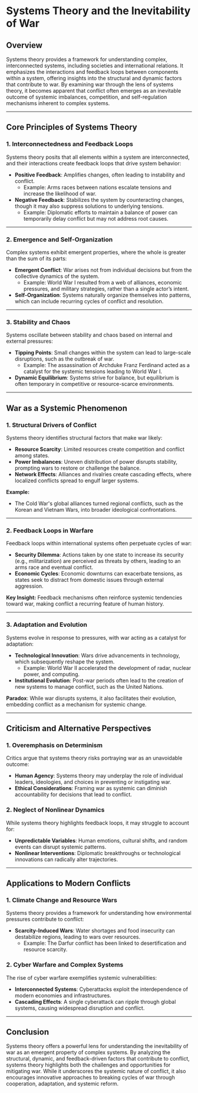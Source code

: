 # Systems Theory and the Inevitability of War

## Overview
Systems theory provides a framework for understanding complex, interconnected systems, including societies and international relations. It emphasizes the interactions and feedback loops between components within a system, offering insights into the structural and dynamic factors that contribute to war. By examining war through the lens of systems theory, it becomes apparent that conflict often emerges as an inevitable outcome of systemic imbalances, competition, and self-regulation mechanisms inherent to complex systems.

---

## Core Principles of Systems Theory

### **1. Interconnectedness and Feedback Loops**
Systems theory posits that all elements within a system are interconnected, and their interactions create feedback loops that drive system behavior:
- **Positive Feedback**: Amplifies changes, often leading to instability and conflict.
  - Example: Arms races between nations escalate tensions and increase the likelihood of war.
- **Negative Feedback**: Stabilizes the system by counteracting changes, though it may also suppress solutions to underlying tensions.
  - Example: Diplomatic efforts to maintain a balance of power can temporarily delay conflict but may not address root causes.

---

### **2. Emergence and Self-Organization**
Complex systems exhibit emergent properties, where the whole is greater than the sum of its parts:
- **Emergent Conflict**: War arises not from individual decisions but from the collective dynamics of the system.
  - Example: World War I resulted from a web of alliances, economic pressures, and military strategies, rather than a single actor’s intent.
- **Self-Organization**: Systems naturally organize themselves into patterns, which can include recurring cycles of conflict and resolution.

---

### **3. Stability and Chaos**
Systems oscillate between stability and chaos based on internal and external pressures:
- **Tipping Points**: Small changes within the system can lead to large-scale disruptions, such as the outbreak of war.
  - Example: The assassination of Archduke Franz Ferdinand acted as a catalyst for the systemic tensions leading to World War I.
- **Dynamic Equilibrium**: Systems strive for balance, but equilibrium is often temporary in competitive or resource-scarce environments.

---

## War as a Systemic Phenomenon

### **1. Structural Drivers of Conflict**
Systems theory identifies structural factors that make war likely:
- **Resource Scarcity**: Limited resources create competition and conflict among states.
- **Power Imbalances**: Uneven distribution of power disrupts stability, prompting wars to restore or challenge the balance.
- **Network Effects**: Alliances and rivalries create cascading effects, where localized conflicts spread to engulf larger systems.

**Example:**
- The Cold War's global alliances turned regional conflicts, such as the Korean and Vietnam Wars, into broader ideological confrontations.

---

### **2. Feedback Loops in Warfare**
Feedback loops within international systems often perpetuate cycles of war:
- **Security Dilemma**: Actions taken by one state to increase its security (e.g., militarization) are perceived as threats by others, leading to an arms race and eventual conflict.
- **Economic Cycles**: Economic downturns can exacerbate tensions, as states seek to distract from domestic issues through external aggression.

**Key Insight:** Feedback mechanisms often reinforce systemic tendencies toward war, making conflict a recurring feature of human history.

---

### **3. Adaptation and Evolution**
Systems evolve in response to pressures, with war acting as a catalyst for adaptation:
- **Technological Innovation**: Wars drive advancements in technology, which subsequently reshape the system.
  - Example: World War II accelerated the development of radar, nuclear power, and computing.
- **Institutional Evolution**: Post-war periods often lead to the creation of new systems to manage conflict, such as the United Nations.

**Paradox**: While war disrupts systems, it also facilitates their evolution, embedding conflict as a mechanism for systemic change.

---

## Criticism and Alternative Perspectives

### **1. Overemphasis on Determinism**
Critics argue that systems theory risks portraying war as an unavoidable outcome:
- **Human Agency**: Systems theory may underplay the role of individual leaders, ideologies, and choices in preventing or instigating war.
- **Ethical Considerations**: Framing war as systemic can diminish accountability for decisions that lead to conflict.

### **2. Neglect of Nonlinear Dynamics**
While systems theory highlights feedback loops, it may struggle to account for:
- **Unpredictable Variables**: Human emotions, cultural shifts, and random events can disrupt systemic patterns.
- **Nonlinear Interventions**: Diplomatic breakthroughs or technological innovations can radically alter trajectories.

---

## Applications to Modern Conflicts

### **1. Climate Change and Resource Wars**
Systems theory provides a framework for understanding how environmental pressures contribute to conflict:
- **Scarcity-Induced Wars**: Water shortages and food insecurity can destabilize regions, leading to wars over resources.
  - Example: The Darfur conflict has been linked to desertification and resource scarcity.

### **2. Cyber Warfare and Complex Systems**
The rise of cyber warfare exemplifies systemic vulnerabilities:
- **Interconnected Systems**: Cyberattacks exploit the interdependence of modern economies and infrastructures.
- **Cascading Effects**: A single cyberattack can ripple through global systems, causing widespread disruption and conflict.

---

## Conclusion
Systems theory offers a powerful lens for understanding the inevitability of war as an emergent property of complex systems. By analyzing the structural, dynamic, and feedback-driven factors that contribute to conflict, systems theory highlights both the challenges and opportunities for mitigating war. While it underscores the systemic nature of conflict, it also encourages innovative approaches to breaking cycles of war through cooperation, adaptation, and systemic reform.
